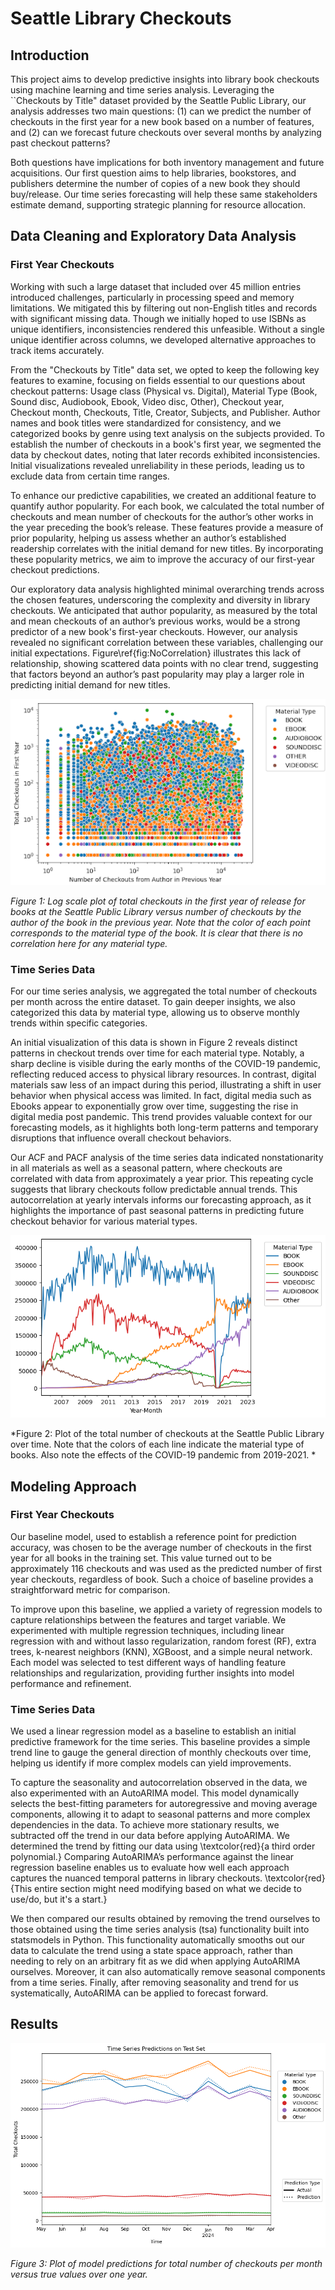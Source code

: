 # Seattle Library Checkouts

## Introduction
This project aims to develop predictive insights into library book checkouts using machine learning and time series analysis. Leveraging the ``Checkouts by Title" dataset provided by the Seattle Public Library, our analysis addresses two main questions: (1) can we predict the number of checkouts in the first year for a new book based on a number of features, and (2) can we forecast future checkouts over several months by analyzing past checkout patterns?

Both questions have implications for both inventory management and future acquisitions. Our first question aims to help libraries, bookstores, and publishers determine the number of copies of a new book they should buy/release. Our time series forecasting will help these same stakeholders estimate demand, supporting strategic planning for resource allocation. 

## Data Cleaning and Exploratory Data Analysis

### First Year Checkouts
Working with such a large dataset that included over 45 million entries introduced challenges, particularly in processing speed and memory limitations. We mitigated this by filtering out non-English titles and records with significant missing data. Though we initially hoped to use ISBNs as unique identifiers, inconsistencies rendered this unfeasible. Without a single unique identifier across columns, we developed alternative approaches to track items accurately.

From the "Checkouts by Title" data set, we opted to keep the following key features to examine, focusing on fields essential to our questions about checkout patterns: Usage class (Physical vs. Digital), Material Type (Book, Sound disc, Audiobook, Ebook, Video disc, Other), Checkout year, Checkout month, Checkouts, Title, Creator, Subjects, and Publisher. Author names and book titles were standardized for consistency, and we categorized books by genre using text analysis on the subjects provided. To establish the number of checkouts in a book's first year, we segmented the data by checkout dates, noting that later records exhibited inconsistencies. Initial visualizations revealed unreliability in these periods, leading us to exclude data from certain time ranges.

To enhance our predictive capabilities, we created an additional feature to quantify author popularity. For each book, we calculated the total number of checkouts and mean number of checkouts for the author’s other works in the year preceding the book’s release. These features provide a measure of prior popularity, helping us assess whether an author’s established readership correlates with the initial demand for new titles. By incorporating these popularity metrics, we aim to improve the accuracy of our first-year checkout predictions.

Our exploratory data analysis highlighted minimal overarching trends across the chosen features, underscoring the complexity and diversity in library checkouts. We anticipated that author popularity, as measured by the total and mean checkouts of an author’s previous works, would be a strong predictor of a new book's first-year checkouts. However, our analysis revealed no significant correlation between these variables, challenging our initial expectations. Figure\ref{fig:NoCorrelation} illustrates this lack of relationship, showing scattered data points with no clear trend, suggesting that factors beyond an author’s past popularity may play a larger role in predicting initial demand for new titles.

![NoCorrelation](images/NoCorrelation.png)

*Figure 1: Log scale plot of total checkouts in the first year of release for books at the Seattle Public Library versus number of checkouts by the author of the book in the previous year. Note that the color of each point corresponds to the material type of the book. It is clear that there is no correlation here for any material type.*

### Time Series Data
For our time series analysis, we aggregated the total number of checkouts per month across the entire dataset. To gain deeper insights, we also categorized this data by material type, allowing us to observe monthly trends within specific categories.

An initial visualization of this data is shown in Figure 2 reveals distinct patterns in checkout trends over time for each material type. Notably, a sharp decline is visible during the early months of the COVID-19 pandemic, reflecting reduced access to physical library resources. In contrast, digital materials saw less of an impact during this period, illustrating a shift in user behavior when physical access was limited. In fact, digital media such as Ebooks appear to exponentially grow over time, suggesting the rise in digital media post pandemic. This trend provides valuable context for our forecasting models, as it highlights both long-term patterns and temporary disruptions that influence overall checkout behaviors.

Our ACF and PACF analysis of the time series data indicated nonstationarity in all materials as well as a seasonal pattern, where checkouts are correlated with data from approximately a year prior. This repeating cycle suggests that library checkouts follow predictable annual trends. This autocorrelation at yearly intervals informs our forecasting approach, as it highlights the importance of past seasonal patterns in predicting future checkout behavior for various material types.

![TimeTrend](images/Time_Trends.png)

*Figure 2: Plot of the total number of checkouts at the Seattle Public Library over time. Note that the colors of each line indicate the material type of books. Also note the effects of the COVID-19 pandemic from 2019-2021. * 


## Modeling Approach

### First Year Checkouts
Our baseline model, used to establish a reference point for prediction accuracy, was chosen to be the average number of checkouts in the first year for all books in the training set. This value turned out to be approximately 116 checkouts and was used as the predicted number of first year checkouts, regardless of book. Such a choice of baseline provides a straightforward metric for comparison.

To improve upon this baseline, we applied a variety of regression models to capture relationships between the features and target variable. We experimented with multiple regression techniques, including linear regression with and without lasso regularization, random forest (RF), extra trees, k-nearest neighbors (KNN), XGBoost, and a simple neural network. Each model was selected to test different ways of handling feature relationships and regularization, providing further insights into model performance and refinement.

### Time Series Data
We used a linear regression model as a baseline to establish an initial predictive framework for the time series. This baseline provides a simple trend line to gauge the general direction of monthly checkouts over time, helping us identify if more complex models can yield improvements.

To capture the seasonality and autocorrelation observed in the data, we also experimented with an AutoARIMA model. This model dynamically selects the best-fitting parameters for autoregressive and moving average components, allowing it to adapt to seasonal patterns and more complex dependencies in the data. To achieve more stationary results, we subtracted off the trend in our data before applying AutoARIMA. We determined the trend by fitting our data using \textcolor{red}{a third order polynomial.} Comparing AutoARIMA’s performance against the linear regression baseline enables us to evaluate how well each approach captures the nuanced temporal patterns in library checkouts. \textcolor{red}{This entire section might need modifying based on what we decide to use/do, but it's a start.}

We then compared our results obtained by removing the trend ourselves to those obtained using the time series analysis (tsa) functionality built into statsmodels in Python. This functionality automatically smooths out our data to calculate the trend using a state space approach, rather than needing to rely on an arbitrary fit as we did when applying AutoARIMA ourselves. Moreover, it can also automatically remove seasonal components from a time series. Finally, after removing seasonality and trend for us systematically, AutoARIMA can be applied to forecast forward.

## Results

![TimePreds](images/Time_Preds.png)

*Figure 3: Plot of model predictions for total number of checkouts per month versus true values over one year.*

